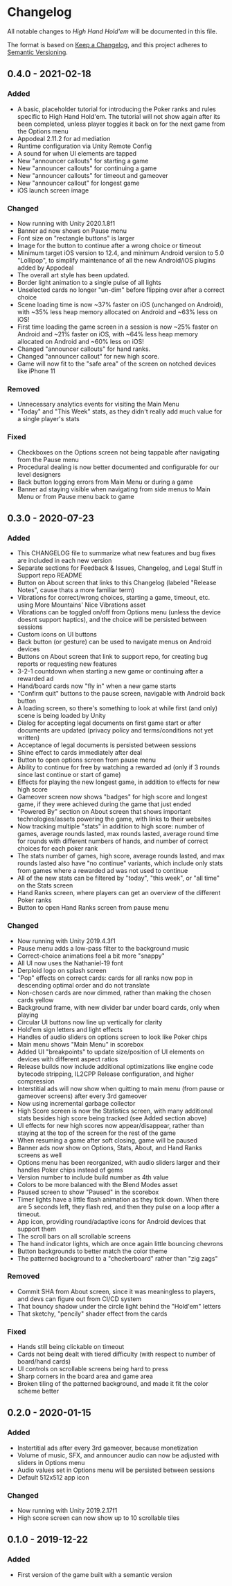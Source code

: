 # Changelog
All notable changes to _High Hand Hold'em_ will be documented in this file.

The format is based on [Keep a Changelog](https://keepachangelog.com/en/1.0.0/),
and this project adheres to [Semantic Versioning](https://semver.org/spec/v2.0.0.html).


## 0.4.0 - 2021-02-18

### Added

- A basic, placeholder tutorial for introducing the Poker ranks and rules specific to High Hand Hold'em. The tutorial will not show again after its been completed, unless player toggles it back on for the next game from the Options menu
- Appodeal 2.11.2 for ad mediation
- Runtime configuration via Unity Remote Config
- A sound for when UI elements are tapped
- New "announcer callouts" for starting a game
- New "announcer callouts" for continuing a game
- New "announcer callouts" for timeout and gameover
- New "announcer callout" for longest game
- iOS launch screen image

### Changed

- Now running with Unity 2020.1.8f1
- Banner ad now shows on Pause menu
- Font size on "rectangle buttons" is larger
- Image for the button to continue after a wrong choice or timeout
- Minimum target iOS version to 12.4, and minimum Android version to 5.0 "Lollipop", to simplify maintenance of all the new Android/iOS plugins added by Appodeal
- The overall art style has been updated.
- Border light animation to a single pulse of all lights
- Unselected cards no longer "un-dim" before flipping over after a correct choice
- Scene loading time is now ~37% faster on iOS (unchanged on Android), with ~35% less heap memory allocated on Android and ~63% less on iOS!
- First time loading the game screen in a session is now ~25% faster on Android and ~21% faster on iOS, with ~64% less heap memory allocated on Android and ~60% less on iOS!
- Changed "announcer callouts" for hand ranks.
- Changed "announcer callout" for new high score.
- Game will now fit to the "safe area" of the screen on notched devices like iPhone 11

### Removed

- Unnecessary analytics events for visiting the Main Menu
- "Today" and "This Week" stats, as they didn't really add much value for a single player's stats

### Fixed

- Checkboxes on the Options screen not being tappable after navigating from the Pause menu
- Procedural dealing is now better documented and configurable for our level designers
- Back button logging errors from Main Menu or during a game
- Banner ad staying visible when navigating from side menus to Main Menu or from Pause menu back to game


## 0.3.0 - 2020-07-23

### Added

- This CHANGELOG file to summarize what new features and bug fixes are included in each new version
- Separate sections for Feedback & Issues, Changelog, and Legal Stuff in Support repo README
- Button on About screen that links to this Changelog (labeled "Release Notes", cause thats a more familiar term)
- Vibrations for correct/wrong choices, starting a game, timeout, etc. using More Mountains' Nice Vibrations asset
- Vibrations can be toggled on/off from Options menu (unless the device doesnt support haptics), and the choice will be persisted between sessions
- Custom icons on UI buttons
- Back button (or gesture) can be used to navigate menus on Android devices
- Buttons on About screen that link to support repo, for creating bug reports or requesting new features
- 3-2-1 countdown when starting a new game or continuing after a rewarded ad
- Hand/board cards now "fly in" when a new game starts
- "Confirm quit" buttons to the pause screen, navigable with Android back button
- A loading screen, so there's something to look at while first (and only) scene is being loaded by Unity
- Dialog for accepting legal documents on first game start or after documents are updated (privacy policy and terms/conditions not yet written)
- Acceptance of legal documents is persisted between sessions
- Shine effect to cards immediately after deal
- Button to open options screen from pause menu
- Ability to continue for free by watching a rewarded ad (only if 3 rounds since last continue or start of game)
- Effects for playing the new longest game, in addition to effects for new high score
- Gameover screen now shows "badges" for high score and longest game, if they were achieved during the game that just ended
- "Powered By" section on About screen that shows important technologies/assets powering the game, with links to their websites
- Now tracking multiple "stats" in addition to high score: number of games, average rounds lasted, max rounds lasted, average round time for rounds with different numbers of hands, and number of correct choices for each poker rank
- The stats number of games, high score, average rounds lasted, and max rounds lasted also have "no continue" variants, which include only stats from games where a rewarded ad was not used to continue
- All of the new stats can be filtered by "today", "this week", or "all time" on the Stats screen
- Hand Ranks screen, where players can get an overview of the different Poker ranks
- Button to open Hand Ranks screen from pause menu

### Changed
- Now running with Unity 2019.4.3f1
- Pause menu adds a low-pass filter to the background music
- Correct-choice animations feel a bit more "snappy"
- All UI now uses the Nathaniel-19 font
- Derploid logo on splash screen
- "Pop" effects on correct cards: cards for all ranks now pop in descending optimal order and do not translate
- Non-chosen cards are now dimmed, rather than making the chosen cards yellow
- Background frame, with new divider bar under board cards, only when playing
- Circular UI buttons now line up vertically for clarity
- Hold'em sign letters and light effects
- Handles of audio sliders on options screen to look like Poker chips
- Main menu shows "Main Menu" in scorebox
- Added UI "breakpoints" to update size/position of UI elements on devices with different aspect ratios
- Release builds now include additional optimizations like engine code bytecode stripping, IL2CPP Release configuration, and higher compression
- Interstitial ads will now show when quitting to main menu (from pause or gameover screens) after every 3rd gameover
- Now using incremental garbage collector
- High Score screen is now the Statistics screen, with many additional stats besides high score being tracked (see Added section above)
- UI effects for new high scores now appear/disappear, rather than staying at the top of the screen for the rest of the game
- When resuming a game after soft closing, game will be paused
- Banner ads now show on Options, Stats, About, and Hand Ranks screens as well
- Options menu has been reorganized, with audio sliders larger and their handles Poker chips instead of gems
- Version number to include build number as 4th value
- Colors to be more balanced with the Blend Modes asset
- Paused screen to show "Paused" in the scorebox
- Timer lights have a little flash animation as they tick down. When there are 5 seconds left, they flash red, and then they pulse on a loop after a timeout.
- App icon, providing round/adaptive icons for Android devices that support them
- The scroll bars on all scrollable screens
- The hand indicator lights, which are once again little bouncing chevrons
- Button backgrounds to better match the color theme
- The patterned background to a "checkerboard" rather than "zig zags"

### Removed
- Commit SHA from About screen, since it was meaningless to players, and devs can figure out from CI/CD system
- That bouncy shadow under the circle light behind the "Hold'em" letters
- That sketchy, "pencily" shader effect from the cards

### Fixed
- Hands still being clickable on timeout
- Cards not being dealt with tiered difficulty (with respect to number of board/hand cards)
- UI controls on scrollable screens being hard to press
- Sharp corners in the board area and game area
- Broken tiling of the patterned background, and made it fit the color scheme better


## 0.2.0 - 2020-01-15

### Added
- Instertitial ads after every 3rd gameover, because monetization
- Volume of music, SFX, and announcer audio can now be adjusted with sliders in Options menu
- Audio values set in Options menu will be persisted between sessions
- Default 512x512 app icon

### Changed
- Now running with Unity 2019.2.17f1
- High score screen can now show up to 10 scrollable tiles


## 0.1.0 - 2019-12-22

### Added
- First version of the game built with a semantic version
